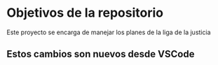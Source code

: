 # Objetivos de la repositorio

Este proyecto se encarga de manejar los planes de la liga de la justicia

## Estos cambios son nuevos desde VSCode
